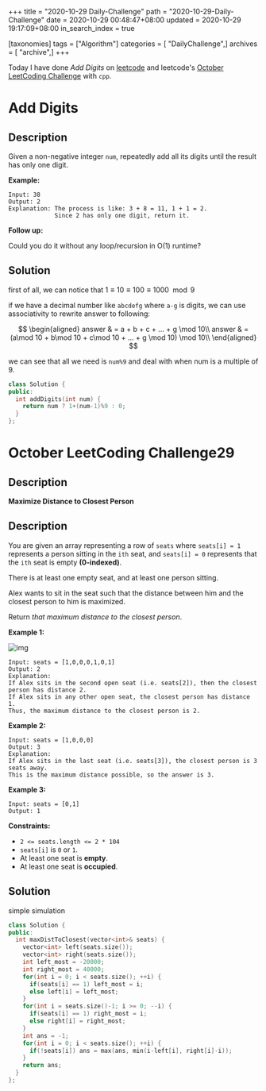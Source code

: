 +++
title = "2020-10-29 Daily-Challenge"
path = "2020-10-29-Daily-Challenge"
date = 2020-10-29 00:48:47+08:00
updated = 2020-10-29 19:17:09+08:00
in_search_index = true

[taxonomies]
tags = ["Algorithm"]
categories = [ "DailyChallenge",]
archives = [ "archive",]
+++

Today I have done *Add Digits* on [leetcode](https://leetcode.com/problems/add-digits/) and leetcode's [October LeetCoding Challenge](https://leetcode.com/explore/challenge/card/october-leetcoding-challenge/563/week-5-october-29th-october-31st/3512/) with `cpp`.

<!-- more -->

# Add Digits

## Description

Given a non-negative integer `num`, repeatedly add all its digits until the result has only one digit.

**Example:**

```
Input: 38
Output: 2 
Explanation: The process is like: 3 + 8 = 11, 1 + 1 = 2. 
             Since 2 has only one digit, return it.
```

**Follow up:**

Could you do it without any loop/recursion in O(1) runtime?

## Solution

first of all, we can notice that $1\equiv10\equiv100\equiv1000\mod9$

if we have a decimal number like `abcdefg` where `a-g` is digits, we can use associativity to rewrite answer to following:

$$
\begin{aligned}
  answer & = a + b + c + ... + g \mod 10\\
  answer & = (a\mod 10 + b\mod 10 + c\mod 10 + ... + g \mod 10) \mod 10\\
\end{aligned}
$$

we can see that all we need is `num%9` and deal with when num is a multiple of 9.

``` cpp
class Solution {
public:
  int addDigits(int num) {
    return num ? 1+(num-1)%9 : 0;
  }
};
```

# October LeetCoding Challenge29

## Description

**Maximize Distance to Closest Person**

## Description

You are given an array representing a row of `seats` where `seats[i] = 1` represents a person sitting in the `ith` seat, and `seats[i] = 0` represents that the `ith` seat is empty **(0-indexed)**.

There is at least one empty seat, and at least one person sitting.

Alex wants to sit in the seat such that the distance between him and the closest person to him is maximized. 

Return *that maximum distance to the closest person*.

**Example 1:**

![img](https://assets.leetcode.com/uploads/2020/09/10/distance.jpg)

```
Input: seats = [1,0,0,0,1,0,1]
Output: 2
Explanation: 
If Alex sits in the second open seat (i.e. seats[2]), then the closest person has distance 2.
If Alex sits in any other open seat, the closest person has distance 1.
Thus, the maximum distance to the closest person is 2.
```

**Example 2:**

```
Input: seats = [1,0,0,0]
Output: 3
Explanation: 
If Alex sits in the last seat (i.e. seats[3]), the closest person is 3 seats away.
This is the maximum distance possible, so the answer is 3.
```

**Example 3:**

```
Input: seats = [0,1]
Output: 1
```

**Constraints:**

- `2 <= seats.length <= 2 * 104`
- `seats[i]` is `0` or `1`.
- At least one seat is **empty**.
- At least one seat is **occupied**.

## Solution

simple simulation

``` cpp
class Solution {
public:
  int maxDistToClosest(vector<int>& seats) {
    vector<int> left(seats.size());
    vector<int> right(seats.size());
    int left_most = -20000;
    int right_most = 40000;
    for(int i = 0; i < seats.size(); ++i) {
      if(seats[i] == 1) left_most = i;
      else left[i] = left_most;
    }
    for(int i = seats.size()-1; i >= 0; --i) {
      if(seats[i] == 1) right_most = i;
      else right[i] = right_most;
    }
    int ans = -1;
    for(int i = 0; i < seats.size(); ++i) {
      if(!seats[i]) ans = max(ans, min(i-left[i], right[i]-i));
    }
    return ans;
  }
};
```
